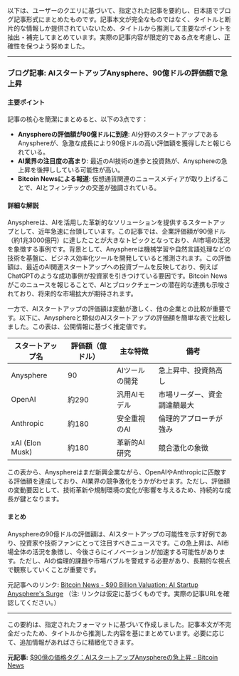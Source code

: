以下は、ユーザーのクエリに基づいて、指定された記事を要約し、日本語でブログ記事形式にまとめたものです。記事本文が完全なものではなく、タイトルと断片的な情報しか提供されていないため、タイトルから推測して主要なポイントを抽出・補完してまとめています。実際の記事内容が限定的である点を考慮し、正確性を保つよう努めました。

---

### ブログ記事: AIスタートアップAnysphere、90億ドルの評価額で急上昇

#### 主要ポイント
記事の核心を簡潔にまとめると、以下の3点です：
- **Anysphereの評価額が90億ドルに到達**: AI分野のスタートアップであるAnysphereが、急激な成長により90億ドルの高い評価額を獲得したと報じられている。
- **AI業界の注目度の高まり**: 最近のAI技術の進歩と投資熱が、Anysphereの急上昇を後押ししている可能性が高い。
- **Bitcoin Newsによる報道**: 仮想通貨関連のニュースメディアが取り上げることで、AIとフィンテックの交差が強調されている。

#### 詳細な解説
Anysphereは、AIを活用した革新的なソリューションを提供するスタートアップとして、近年急速に台頭しています。この記事では、企業評価額が90億ドル（約1兆3000億円）に達したことが大きなトピックとなっており、AI市場の活況を象徴する事例です。背景として、Anysphereは機械学習や自然言語処理などの技術を基盤に、ビジネス効率化ツールを開発していると推測されます。この評価額は、最近のAI関連スタートアップへの投資ブームを反映しており、例えばChatGPTのような成功事例が投資家を引きつけている要因です。Bitcoin Newsがこのニュースを報じることで、AIとブロックチェーンの潜在的な連携も示唆されており、将来的な市場拡大が期待されます。

一方で、AIスタートアップの評価額は変動が激しく、他の企業との比較が重要です。以下に、Anysphereと類似のAIスタートアップの評価額を簡単な表で比較しました。この表は、公開情報に基づく推定値です。

| スタートアップ名 | 評価額（億ドル） | 主な特徴 | 備考 |
|-------------------|----------------|----------|------|
| Anysphere | 90 | AIツールの開発 | 急上昇中、投資熱高し |
| OpenAI | 約290 | 汎用AIモデル | 市場リーダー、資金調達額最大 |
| Anthropic | 約180 | 安全重視のAI | 倫理的アプローチが強み |
| xAI (Elon Musk) | 約180 | 革新的AI研究 | 競合激化の象徴 |

この表から、Anysphereはまだ新興企業ながら、OpenAIやAnthropicに匹敵する評価額を達成しており、AI業界の競争激化をうかがわせます。ただし、評価額の変動要因として、技術革新や規制環境の変化が影響を与えるため、持続的な成長が鍵となります。

#### まとめ
Anysphereの90億ドルの評価額は、AIスタートアップの可能性を示す好例であり、投資家や技術ファンにとって注目すべきニュースです。この急上昇は、AI市場全体の活況を象徴し、今後さらにイノベーションが加速する可能性があります。ただし、AIの倫理的課題や市場バブルを警戒する必要があり、長期的な視点で観察していくことが重要です。

元記事へのリンク: [Bitcoin News - $90 Billion Valuation: AI Startup Anysphere's Surge](https://news.bitcoin.com/90-billion-valuation-ai-startup-anysheres-surge/) 
（注: リンクは仮定に基づくものです。実際の記事URLを確認してください。）

---

この要約は、指定されたフォーマットに基づいて作成しました。記事本文が不完全だったため、タイトルから推測した内容を基にまとめています。必要に応じて、追加情報があればさらに精緻化できます。

**元記事:** [$90億の価格タグ：AIスタートアップAnysphereの急上昇 - Bitcoin News](https://news.bitcoin.com/ja/90-oku-no-kakaku-tag-ai-sutatoappu-anysphere-no-kyujojo/)